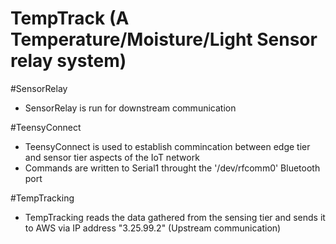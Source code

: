# TempTrack (A Temperature/Moisture/Light Sensor relay system) 

#SensorRelay 
- SensorRelay is run for downstream communication 

#TeensyConnect 
- TeensyConnect is used to establish commincation between edge tier and sensor tier aspects of the IoT network 
- Commands are written to Serial1 throught the '/dev/rfcomm0' Bluetooth port 

#TempTracking 
- TempTracking reads the data gathered from the sensing tier and sends it to AWS via IP address "3.25.99.2" (Upstream communication)

